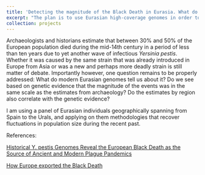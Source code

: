 ```yaml
---
title: 'Detecting the magnitude of the Black Death in Eurasia. What do the genomes tell?'
excerpt: "The plan is to use Eurasian high-coverage genomes in order to detect the footprint of the 13th-14th centuries Black death in Europe"
collection: projects
---
```


Archaeologists and historians estimate that between 30% and 50% of the European population died during the mid-14th century in a period of less than ten years due to yet another wave of infectious _Yersinia pestis_. Whether it was caused by the same strain that was already introduced in Europe from Asia or was a new and perhaps more deadly strain is still matter of debate. Importantly however, one question remains to be properly addressed: What do modern Eurasian genomes tell us about it? Do we see based on genetic evidence that the magnitude of the events was in the same scale as the estimates from archaeology? Do the estimates by region also correlate with the genetic evidence?

I am using a panel of Eurasian individuals geographically spanning from Spain to the Urals, and applying on them methodologies that recover fluctuations in population size during the recent past.


References:


[Historical Y. pestis Genomes Reveal the European Black Death as the Source of Ancient and Modern Plague Pandemics](https://www.sciencedirect.com/science/article/pii/S1931312816302086?via%3Dihub)

[How Europe exported the Black Death](http://science.sciencemag.org/content/352/6285/501.long)
